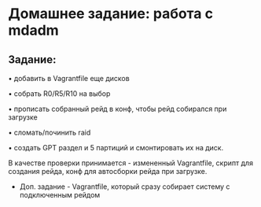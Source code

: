 # Домашнее задание: работа с mdadm

## Задание:

• добавить в Vagrantfile еще дисков

• собрать R0/R5/R10 на выбор

• прописать собранный рейд в конф, чтобы рейд собирался при загрузке

• сломать/починить raid 

• создать GPT раздел и 5 партиций и смонтировать их на диск.

В качестве проверки принимается - измененный Vagrantfile, скрипт для создания рейда, конф для автосборки рейда при загрузке.

* Доп. задание - Vagrantfile, который сразу собирает систему с подключенным рейдом

